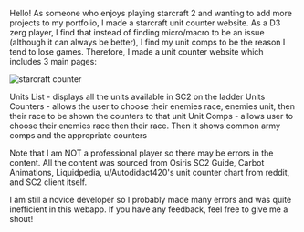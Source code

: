 Hello! As someone who enjoys playing starcraft 2 and wanting to add more projects to my portfolio, I made a starcraft unit counter website. As a D3 zerg player, I find that instead of finding micro/macro to be an issue (although it can always be better), I find my unit comps to be the reason I tend to lose games. Therefore, I made a unit counter website which includes 3 main pages:

![starcraft counter](https://user-images.githubusercontent.com/103802577/218232203-8a66dc3d-fc44-400e-a52d-75e062bf26d4.png)

Units List - displays all the units available in SC2 on the ladder
Units Counters - allows the user to choose their enemies race, enemies unit, then their race to be shown the counters to that unit
Unit Comps - allows user to choose their enemies race then their race. Then it shows common army comps and the appropriate counters

Note that I am NOT a professional player so there may be errors in the content.
All the content was sourced from Osiris SC2 Guide, Carbot Animations, Liquidpedia, u/Autodidact420's unit counter chart from reddit, and SC2 client itself.

I am still a novice developer so I probably made many errors and was quite inefficient in this webapp. If you have any feedback, feel free to give me a shout!
